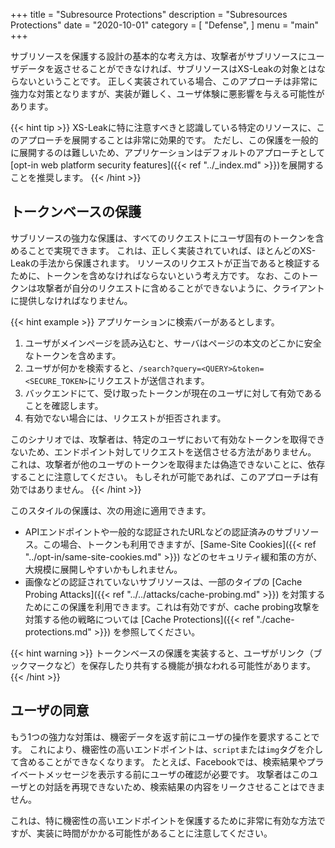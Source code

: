 +++
title = "Subresource Protections"
description = "Subresources Protections"
date = "2020-10-01"
category = [
    "Defense",
]
menu = "main"
+++

サブリソースを保護する設計の基本的な考え方は、攻撃者がサブリソースにユーザデータを返させることができなければ、サブリソースはXS-Leakの対象とはならないということです。
正しく実装されている場合、このアプローチは非常に強力な対策となりますが、実装が難しく、ユーザ体験に悪影響を与える可能性があります。

{{< hint tip >}}
XS-Leakに特に注意すべきと認識している特定のリソースに、このアプローチを展開することは非常に効果的です。
ただし、この保護を一般的に展開するのは難しいため、アプリケーションはデフォルトのアプローチとして [opt-in web platform security features]({{< ref "../_index.md" >}})を展開することを推奨します。
{{< /hint >}}

## トークンベースの保護

サブリソースの強力な保護は、すべてのリクエストにユーザ固有のトークンを含めることで実現できます。
これは、正しく実装されていれば、ほとんどのXS-Leakの手法から保護されます。
リソースのリクエストが正当であると検証するために、トークンを含めなければならないという考え方です。
なお、このトークンは攻撃者が自分のリクエストに含めることができないように、クライアントに提供しなければなりません。

{{< hint example >}}
アプリケーションに検索バーがあるとします。

1. ユーザがメインページを読み込むと、サーバはページの本文のどこかに安全なトークンを含めます。
2. ユーザが何かを検索すると、`/search?query=<QUERY>&token=<SECURE_TOKEN>`にリクエストが送信されます。
3. バックエンドにて、受け取ったトークンが現在のユーザに対して有効であることを確認します。
4. 有効でない場合には、リクエストが拒否されます。

このシナリオでは、攻撃者は、特定のユーザにおいて有効なトークンを取得できないため、エンドポイント対してリクエストを送信させる方法がありません。
これは、攻撃者が他のユーザのトークンを取得または偽造できないことに、依存することに注意してください。
もしそれが可能であれば、このアプローチは有効ではありません。
{{< /hint >}}

このスタイルの保護は、次の用途に適用できます。

- APIエンドポイントや一般的な認証されたURLなどの認証済みのサブリソース。この場合、トークンも利用できますが、[Same-Site Cookies]({{< ref "../opt-in/same-site-cookies.md" >}}) などのセキュリティ緩和策の方が、大規模に展開しやすいかもしれません。
- 画像などの認証されていないサブリソースは、一部のタイプの [Cache Probing Attacks]({{< ref "../../attacks/cache-probing.md" >}}) を対策するためにこの保護を利用できます。これは有効ですが、cache probing攻撃を対策する他の戦略については [Cache Protections]({{< ref "./cache-protections.md" >}}) を参照してください。

{{< hint warning >}}
トークンベースの保護を実装すると、ユーザがリンク（ブックマークなど）を保存したり共有する機能が損なわれる可能性があります。
{{< /hint >}}

## ユーザの同意

もう1つの強力な対策は、機密データを返す前にユーザの操作を要求することです。
これにより、機密性の高いエンドポイントは、`script`または`img`タグを介して含めることができなくなります。
たとえば、Facebookでは、検索結果やプライベートメッセージを表示する前にユーザの確認が必要です。
攻撃者はこのユーザとの対話を再現できないため、検索結果の内容をリークさせることはできません。

これは、特に機密性の高いエンドポイントを保護するために非常に有効な方法ですが、実装に時間がかかる可能性があることに注意してください。